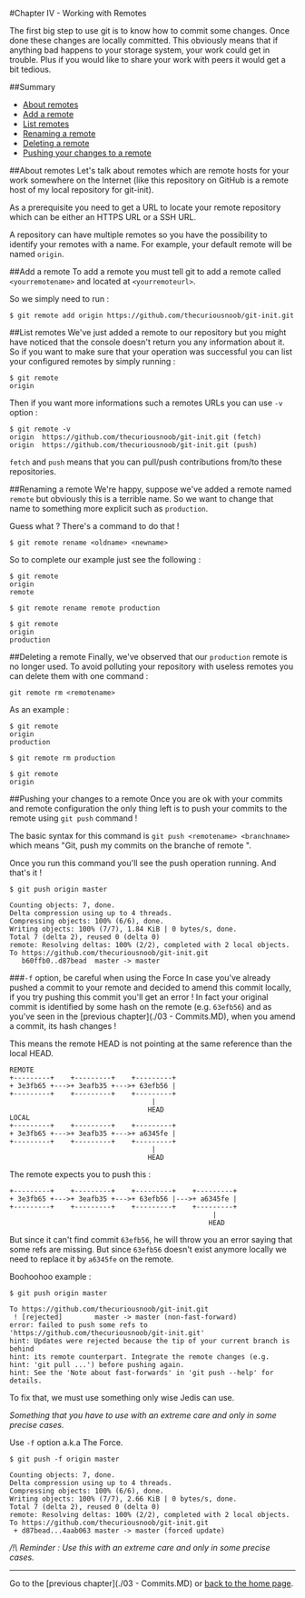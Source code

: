 #Chapter IV - Working with Remotes

The first big step to use git is to know how to commit some changes. Once done these changes are locally committed. This obviously means that if anything bad happens to your storage system, your work could get in trouble. Plus if you would like to share your work with peers it would get a bit tedious.

##Summary
 * [About remotes](#about-remotes)
 * [Add a remote](#add-a-remote)
 * [List remotes](#list-remotes)
 * [Renaming a remote](#renaming-a-remote)
 * [Deleting a remote](#deleting-a-remote)
 * [Pushing your changes to a remote](#pushing-your-changes-to-a-remote)

##About remotes
Let's talk about remotes which are remote hosts for your work somewhere on the Internet (like this repository on GitHub is a remote host of my local repository for git-init).

As a prerequisite you need to get a URL to locate your remote repository which can be either an HTTPS URL or a SSH URL.

A repository can have multiple remotes so you have the possibility to identify your remotes with a name. For example, your default remote will be named `origin`.

##Add a remote
To add a remote you must tell git to add a remote called `<yourremotename>` and located at `<yourremoteurl>`.

So we simply need to run :

```
$ git remote add origin https://github.com/thecuriousnoob/git-init.git
```

##List remotes
We've just added a remote to our repository but you might have noticed that the console doesn't return you any information about it. So if you want to make sure that your operation was successful you can list your configured remotes by simply running :

```
$ git remote
origin
```

Then if you want more informations such a remotes URLs you can use `-v` option :

```
$ git remote -v
origin	https://github.com/thecuriousnoob/git-init.git (fetch)
origin	https://github.com/thecuriousnoob/git-init.git (push)
```

`fetch` and `push` means that you can pull/push contributions from/to these repositories.

##Renaming a remote
We're happy, suppose we've added a remote named `remote` but obviously this is a terrible name. So we want to change that name to something more explicit such as `production`.

Guess what ? There's a command to do that !

```
$ git remote rename <oldname> <newname>
```

So to complete our example just see the following :

```
$ git remote
origin
remote

$ git remote rename remote production

$ git remote
origin
production
```

##Deleting a remote
Finally, we've observed that our `production` remote is no longer used. To avoid polluting your repository with useless remotes you can delete them with one command :

 ```
 git remote rm <remotename>
 ```

As an example :

```
$ git remote
origin
production

$ git remote rm production

$ git remote
origin
```

##Pushing your changes to a remote
Once you are ok with your commits and remote configuration the only thing left is to push your commits to the remote using `git push` command !

The basic syntax for this command is `git push <remotename> <branchname>` which means "Git, push my commits on the branche <branchname> of remote <remotename>".

Once you run this command you'll see the push operation running. And that's it !

```
$ git push origin master

Counting objects: 7, done.
Delta compression using up to 4 threads.
Compressing objects: 100% (6/6), done.
Writing objects: 100% (7/7), 1.84 KiB | 0 bytes/s, done.
Total 7 (delta 2), reused 0 (delta 0)
remote: Resolving deltas: 100% (2/2), completed with 2 local objects.
To https://github.com/thecuriousnoob/git-init.git
   b60ffb0..d87bead  master -> master
```

###`-f` option, be careful when using the Force
In case you've already pushed a commit to your remote and decided to amend this commit locally, if you try pushing this commit you'll get an error ! In fact your original commit is identified by some hash on the remote (e.g. `63efb56`) and as you've seen in the [previous chapter](./03 - Commits.MD), when you amend a commit, its hash changes !

This means the remote HEAD is not pointing at the same reference than the local HEAD.

```
REMOTE
+---------+    +---------+    +---------+
+ 3e3fb65 +--->+ 3eafb35 +--->+ 63efb56 |
+---------+    +---------+    +---------+
                                   |
                                  HEAD
LOCAL
+---------+    +---------+    +---------+
+ 3e3fb65 +--->+ 3eafb35 +--->+ a6345fe |
+---------+    +---------+    +---------+
                                   |
                                  HEAD
```

The remote expects you to push this :

```
+---------+    +---------+    +---------+    +---------+
+ 3e3fb65 +--->+ 3eafb35 +--->+ 63efb56 |--->+ a6345fe |
+---------+    +---------+    +---------+    +---------+
                                                  |
                                                 HEAD
```

But since it can't find commit `63efb56`, he will throw you an error saying that some refs are missing. But since `63efb56` doesn't exist anymore locally we need to replace it by `a6345fe` on the remote.

Boohoohoo example :

```
$ git push origin master

To https://github.com/thecuriousnoob/git-init.git
 ! [rejected]        master -> master (non-fast-forward)
error: failed to push some refs to 'https://github.com/thecuriousnoob/git-init.git'
hint: Updates were rejected because the tip of your current branch is behind
hint: its remote counterpart. Integrate the remote changes (e.g.
hint: 'git pull ...') before pushing again.
hint: See the 'Note about fast-forwards' in 'git push --help' for details.
```


To fix that, we must use something only wise Jedis can use.

*Something that you have to use with an extreme care and only in some precise cases.*

Use `-f` option a.k.a The Force.

```
$ git push -f origin master

Counting objects: 7, done.
Delta compression using up to 4 threads.
Compressing objects: 100% (6/6), done.
Writing objects: 100% (7/7), 2.66 KiB | 0 bytes/s, done.
Total 7 (delta 2), reused 0 (delta 0)
remote: Resolving deltas: 100% (2/2), completed with 2 local objects.
To https://github.com/thecuriousnoob/git-init.git
 + d87bead...4aab063 master -> master (forced update)

```

*/!\ Reminder : Use this with an extreme care and only in some precise cases.*

---

Go to the [previous chapter](./03 - Commits.MD) or [back to the home page](./README.MD).

